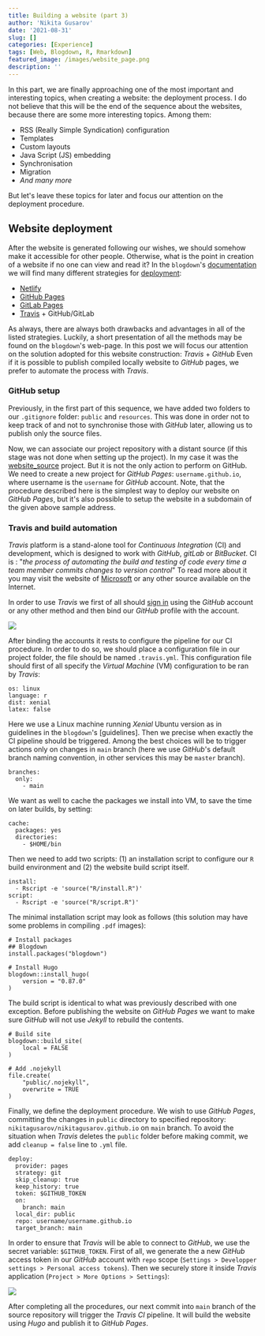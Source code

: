 ```yaml
---
title: Building a website (part 3)
author: 'Nikita Gusarov'
date: '2021-08-31'
slug: []
categories: [Experience]
tags: [Web, Blogdown, R, Rmarkdown]
featured_image: /images/website_page.png
description: ''
---
```


In this part, we are finally approaching one of the most important and interesting topics, when creating a website: the deployment process. 
I do not believe that this will be the end of the sequence about the websites, because there are some more interesting topics. 
Among them: 

* RSS (Really Simple Syndication) configuration
* Templates
* Custom layouts
* Java Script (JS) embedding
* Synchronisation
* Migration
* *And many more*

But let's leave these topics for later and focus our attention on the deployment procedure. 

## Website deployment

After the website is generated following our wishes, we should somehow make it accessible for other people. 
Otherwise, what is the point in creation of a website if no one can view and read it? 
In the `blogdown`'s [documentation](https://bookdown.org/yihui/blogdown/) we will find many different strategies for [deployment](https://bookdown.org/yihui/blogdown/deployment.html): 

* [Netlify](https://www.netlify.com/)
* [GitHub Pages](https://pages.github.com/)
* [GitLab Pages](https://docs.gitlab.com/ee/user/project/pages/)
* [Travis](https://app.travis-ci.com/) + GitHub/GitLab

As always, there are always both drawbacks and advantages in all of the listed strategies. 
Luckily, a short presentation of all the methods may be found on the `blogdown`'s web-page. 
In this post we will focus our attention on the solution adopted for this website construction: *Travis* + *GitHub*
Even if it is possible to publish compiled locally website to *GitHub* pages, we prefer to automate the process with *Travis*.

### GitHub setup

Previously, in the first part of this sequence, we have added two folders to our `.gitignore` folder: `public` and `resources`. 
This was done in order not to keep track of and not to synchronise those with *GitHub* later, allowing us to publish only the source files. 

Now, we can associate our project repository with a distant source (if this stage was not done when setting up the project). 
In my case it was the [website_source](https://github.com/nikitagusarov/website_source) project. 
But it is not the only action to perform on GitHub. 
We need to create a new project for *GitHub Pages*: `username.github.io`, where username is the `username` for *GitHub* account. 
Note, that the procedure described here is the simplest way to deploy our website on *GitHub Pages*, but it's also possible to setup the website in a subdomain of the given above sample address. 

### Travis and build automation

*Travis* platform is a stand-alone tool for *Continuous Integration* (CI) and development, which is designed to work with *GitHub*, *gitLab* or *BitBucket*. 
CI is
: "*the process of automating the build and testing of code every time a team member commits changes to version control*"
To read more about it you may visit the website of [Microsoft](https://docs.microsoft.com/en-us/devops/develop/what-is-continuous-integration) or any other source available on the Internet. 

In order to use *Travis* we first of all should [sign in](https://app.travis-ci.com/) using the *GitHub* account or any other method and then bind our *GitHub* profile with the account. 

![](/images/travis_signin.png)

After binding the accounts it rests to configure the pipeline for our CI procedure. 
In order to do so, we should place a configuration file in our project folder, the file should be named `.travis.yml`. 
This configuration file should first of all specify the *Virtual Machine* (VM) configuration to be ran by *Travis*:

```
os: linux
language: r
dist: xenial
latex: false
```

Here we use a Linux machine running *Xenial* Ubuntu version as in guidelines in the `blogdown`'s [guidelines]. 
Then we precise when exactly the CI pipeline should be triggered. 
Among the best choices will be to trigger actions only on changes in `main` branch (here we use *GitHub*'s default branch naming convention, in other services this may be `master` branch). 

```
branches:
  only:
    - main
```

We want as well to cache the packages we install into VM, to save the time on later builds, by setting:

```
cache:
  packages: yes
  directories:
    - $HOME/bin
```

Then we need to add two scripts: (1) an installation script to configure our `R` build environment and (2) the website build script itself. 

```
install:
  - Rscript -e 'source("R/install.R")'
script:
  - Rscript -e 'source("R/script.R")'
```

The minimal installation script may look as follows (this solution may have some problems in compiling `.pdf` images):

```
# Install packages
## Blogdown
install.packages("blogdown")

# Install Hugo
blogdown::install_hugo(
    version = "0.87.0"
)
```

The build script is identical to what was previously described with one exception. 
Before publishing the website on *GitHub Pages* we want to make sure *GitHub* will not use *Jekyll* to rebuild the contents. 

```
# Build site
blogdown::build_site(
    local = FALSE
)

# Add .nojekyll
file.create(
    "public/.nojekyll",
    overwrite = TRUE
)
```

Finally, we define the deployment procedure. 
We wish to use *GitHub Pages*, committing the changes in `public` directory to specified repository: `nikitagusarov/nikitagusarov.github.io` on `main` branch. 
To avoid the situation when *Travis* deletes the `public` folder before making commit, we add `cleanup = false` line to `.yml` file. 

```
deploy:
  provider: pages
  strategy: git
  skip_cleanup: true
  keep_history: true
  token: $GITHUB_TOKEN
  on:
    branch: main
  local_dir: public
  repo: username/username.github.io
  target_branch: main
```

In order to ensure that *Travis* will be able to connect to *GitHub*, we use the secret variable: `$GITHUB_TOKEN`. 
First of all, we generate the a new *GitHub* access token in our *GitHub* account with `repo` scope (`Settings > Developper settings > Personal access tokens`). 
Then we securely store it inside *Travis* application (`Project > More Options > Settings`): 

![](/images/travis_token.png)

After completing all the procedures, our next commit into `main` branch of the source repository will trigger the *Travis CI* pipeline. 
It will build the website using *Hugo* and publish it to *GitHub Pages*. 
